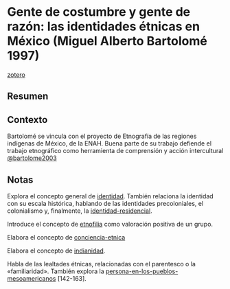 # Gente de costumbre y gente de razón: las identidades étnicas en México (Miguel Alberto Bartolomé 1997)

[zotero](zotero://select/items/@bartolome1997)

## Resumen

## Contexto

Bartolomé se vincula con el proyecto de Etnografía de las regiones indígenas de México, de la ENAH. Buena parte de su trabajo defiende el trabajo etnográfico como herramienta de comprensión y acción intercultural [@bartolome2003](@bartolome2003.md)

## Notas

Explora el concepto general de [identidad](identidad.md). También relaciona la identidad con su escala histórica, hablando de las identidades precoloniales, el colonialismo y, finalmente, la [identidad-residencial](identidad-residencial.md).

Introduce el concepto de [etnofilia](etnofilia.md) como valoración positiva de un grupo.

Elabora el concepto de [conciencia-etnica](conciencia-etnica.md)

Elabora el concepto de [indianidad](indianidad.md).

Habla de las lealtades étnicas, relacionadas con el parentesco o la «familiaridad». También explora la [persona-en-los-pueblos-mesoamericanos](persona-en-los-pueblos-mesoamericanos.md) [142-163].
